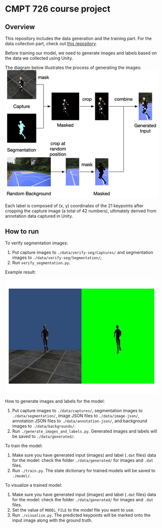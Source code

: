 # CMPT 726 course project

## Overview

This repository includes the data generation and the training part. For the data collection part, check
out [this repository](https://github.com/chenjshihchieh/Unity-data-collection).

Before training our model, we need to generate images and labels based on the data we collected using Unity.

The diagram below illustrates the process of generating the images:
![](./doc/images/data-generation.png)

Each label is composed of (x, y) coordinates of the 21 keypoints after cropping the capture image (a total of 42
numbers), ultimately derived from annotation data captured in Unity.

## How to run

To verify segmentation images:

1. Put capture images to `./data/verify-seg/Captures/` and segmentation images to `./data/verify-seg/Segmentation/`;
2. Run `verify_segmentation.py`.

Example result:

![](./doc/images/seg-verification.png)

How to generate images and labels for the model:

1. Put capture images to `./data/captures/`, segmentation images to `./data/segmentation/`, image JSON files
   to `./data/image-json/`, annotation JSON files to `./data/annotation-json/`, and background images
   to `./data/backgrounds/`.
2. Run `./generate_images_and_labels.py`. Generated images and labels will be saved to `./data/generated/`.

To train the model:

1. Make sure you have generated input (images) and label (`.dat` files) data for the model: check the
   folder `./data/generated/` for images and `.dat` files.
2. Run `./train.py`. The state dictionary for trained models will be saved to `./model/`.

To visualize a trained model:

1. Make sure you have generated input (images) and label (`.dat` files) data for the model: check the
   folder `./data/generated/` for images and `.dat` files.
2. Set the value of `MODEL_FILE` to the model file you want to use.
3. Run `./visualize.py`. The predicted keypoints will be marked onto the input image along with the ground truth.
